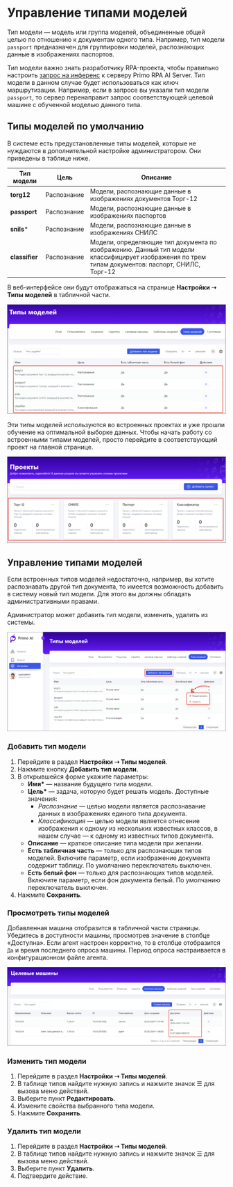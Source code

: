 # Управление типами моделей

Тип модели — модель или группа моделей, объединенные общей целью по отношению к документам одного типа. Например, тип модели `passport` предназначен для группировки моделей, распознающих данные в изображениях паспортов.

Тип модели важно знать разработчику RPA-проекта, чтобы правильно настроить [запрос на инференс](https://github.com/PrimoRPA/Docs.Rus/blob/1299-%D0%BD%D0%B0%D0%BF%D0%B8%D1%81%D0%B0%D1%82%D1%8C-%D0%B4%D0%BE%D0%BA%D1%83%D0%BC%D0%B5%D0%BD%D1%82-%D0%BF%D0%BE-primoai/g_elements/el_extra/ai_server/createrequest.md) к серверу Primo RPA AI Server. Тип модели в данном случае будет использоваться как ключ маршрутизации. Например, если в запросе вы указали тип модели `passport`, то сервер перенаправит запрос соответствующей целевой машине с обученной моделью данного типа. 


## Типы моделей по умолчанию
В системе есть предустановленные типы моделей, которые не нуждаются в дополнительной настройке администратором. Они приведены в таблице ниже.

| Тип модели      | Цель            | Описание         |
| --------------- | --------------- | ---------------- |
| **torg12**      | Распознание     | Модели, распознающие данные в изображениях документов Торг-12 |
| **passport**    | Распознание     | Модели, распознающие данные в изображениях паспортов |
| **snils***      | Распознание     | Модели, распознающие данные в изображениях СНИЛС |
| **classifier**  | Распознание     | Модели, определяющие тип документа по изображению. Данный тип модели классифицирует изображения по трем типам документов: паспорт, СНИЛС, Торг-12 |

В веб-интерфейсе они будут отображаться на странице **Настройки ➝ Типы моделей** в табличной части.

![](<../../../.gitbook/assets1/primo-ai/list-types-models.png>)

Эти типы моделей используются во встроенных проектах и уже прошли обучение на оптимальной выборке данных. Чтобы начать работу со встроенными типами моделей, просто перейдите в соответствующий проект на главной странице. 

![](<../../../.gitbook/assets1/primo-ai/projects-for-models.png>)


## Управление типами моделей

Если встроенных типов моделей недостаточно, например, вы хотите распознавать другой тип документа, то имеется возможность добавить в систему новый тип модели. Для этого вы должны обладать административными правами.

Администратор может добавить тип модели, изменить, удалить из системы.


![](<../../../.gitbook/assets1/primo-ai/model-types.png>)


### Добавить тип модели

1. Перейдите в раздел **Настройки ➝ Типы моделей**. 
1. Нажмите кнопку **Добавить тип модели**.
1. В открывшейся форме укажите параметры:
   * **Имя\*** — название будущего типа модели.
   * **Цель\*** — задача, которую будет решать модель. Доступные значения:
     * *Распознание* — целью модели является распознавание данных в изображениях единого типа документа.
     * *Классификация* — целью модели является отнесение изображения к одному из нескольких известных классов, в нашем случае — к одному из известных типов документа.
   * **Описание** — краткое описание типа модели при желании.
   * **Есть табличная часть** — только для распознающих типов моделей. Включите параметр, если изображение документа содержит таблицу. По умолчанию переключатель выключен. 
   * **Есть белый фон** — только для распознающих типов моделей. Включите параметр, если фон документа белый. По умолчанию переключатель выключен.
1. Нажмите **Сохранить**.



### Просмотреть типы моделей
Добавленная машина отобразится в табличной части страницы. Убедитесь в доступности машины, просмотрев значение в столбце «Доступна». Если агент настроен корректно, то в столбце отобразится `Да` и время последнего опроса машины. Период опроса настраивается в конфигурационном файле агента.

![](<../../../.gitbook/assets1/primo-ai/available-machines.png>)



### Изменить тип модели

1. Перейдите в раздел **Настройки ➝ Типы моделей**.
2. В таблице типов найдите нужную запись и нажмите значок ☰ для вызова меню действий.
3. Выберите пункт **Редактировать**.
4. Измените свойства выбранного типа модели.
5. Нажмите **Сохранить**.


### Удалить тип модели

1. Перейдите в раздел **Настройки ➝ Типы моделей**.
2. В таблице типов найдите нужную запись и нажмите значок ☰ для вызова меню действий.
3. Выберите пункт **Удалить**.
4. Подтвердите действие.
